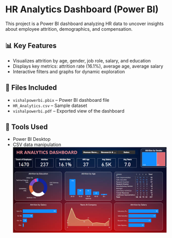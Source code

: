 # HR Analytics Dashboard (Power BI)

This project is a Power BI dashboard analyzing HR data to uncover insights about employee attrition, demographics, and compensation.

## 📊 Key Features
- Visualizes attrition by age, gender, job role, salary, and education
- Displays key metrics: attrition rate (16.1%), average age, average salary
- Interactive filters and graphs for dynamic exploration

## 📁 Files Included
- `vishalpowerbi.pbix` – Power BI dashboard file
- `HR_Analytics.csv` – Sample dataset
- `vishalpowerbi.pdf` – Exported view of the dashboard

## 🔧 Tools Used
- Power BI Desktop
- CSV data manipulation
 ![Dashboard Screenshot](screenshot.png)
